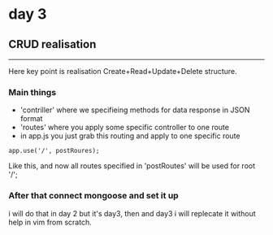 # day 3

## CRUD realisation
---
Here key point is realisation Create+Read+Update+Delete structure.

### Main things 

- 'contriller' where we specifieing methods for data response in JSON format
- 'routes' where you apply some specific controller to one route
- in app.js you just grab this routing and apply to one specific route
```
app.use('/', postRoures);
```
Like this, and now all routes specified in 'postRoutes' will be used for root '/'; 


### After that connect mongoose and set it up
i will do that in day 2 but it's day3, then and day3 i will replecate it without help in vim from scratch.